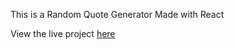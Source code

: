 This is a Random Quote Generator Made with React

View the live project [here](https://randomadvice-by-trexhub.netlify.app/)
